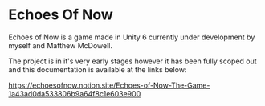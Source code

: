 # Echoes Of Now

Echoes of Now is a game made in Unity 6 currently under development by myself and Matthew McDowell.

The project is in it's very early stages however it has been fully scoped out and this documentation is available at the links below:

https://echoesofnow.notion.site/Echoes-of-Now-The-Game-1a43ad0da533806b9a64f8c1e603e900
